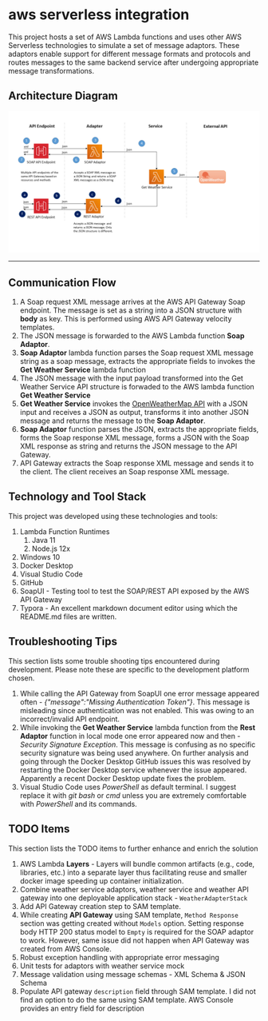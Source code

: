 # aws serverless integration
This project hosts a set of AWS Lambda functions and uses other AWS Serverless technologies to simulate a set of message adaptors. These adaptors enable support for different message formats and protocols and routes messages to the same backend service after undergoing appropriate message transformations. 

## Architecture Diagram

![](images/Lambda.Service.Architecture-v1.0.PNG)

------

## Communication Flow

1. A Soap request XML message arrives at the AWS API Gateway Soap endpoint. The message is set as a string into a JSON structure with **body** as key. This is performed using AWS API Gateway velocity templates.
2. The JSON message is forwarded to the AWS Lambda function **Soap Adaptor**.
3. **Soap Adaptor** lambda function parses the Soap request XML message string as a soap message, extracts the appropriate fields to invokes the **Get Weather Service** lambda function
4. The JSON message with the input payload transformed into the Get Weather Service API structure is forwaded to the AWS lambda function **Get Weather Service**
5. **Get Weather Service** invokes the [OpenWeatherMap API](https://openweathermap.org/api) with a JSON input and receives a JSON as output, transforms it into another JSON message and returns the message to the **Soap Adaptor**.
6. **Soap Adaptor** function parses the JSON, extracts the appropriate fields, forms the Soap response XML message, forms a JSON with the Soap XML response as string and returns the JSON message to the API Gateway.
7. API Gateway extracts the Soap response XML message and sends it to the client. The client receives an Soap response XML message.  

## Technology and Tool Stack

This project was developed using these technologies and tools:

1. Lambda Function Runtimes
   1. Java 11
   2. Node.js 12x
2. Windows 10
3. Docker Desktop
4. Visual Studio Code
5. GitHub
6. SoapUI - Testing tool to test the SOAP/REST API exposed by the AWS API Gateway
7. Typora - An excellent markdown document editor using which the README.md files are written.

## Troubleshooting Tips

This section lists some trouble shooting tips encountered during development. Please note these are specific to the development platform chosen.

1. While calling the API Gateway from SoapUI one error message appeared often - *{"message":"Missing Authentication Token"}*. This message is misleading since authentication was not enabled. This was owing to an incorrect/invalid API endpoint. 
2. While invoking the **Get Weather Service** lambda function from the **Rest Adaptor** function in local mode one error appeared now and then - *Security Signature Exception*. This message is confusing as no specific security signature was being used anywhere. On further analysis and going through the Docker Desktop GitHub issues this was resolved by restarting the Docker Desktop service whenever the issue appeared. Apparently a recent Docker Desktop update fixes the problem.
3. Visual Studio Code uses *PowerShell* as default terminal. I suggest replace it with *git bash* or *cmd* unless you are extremely comfortable with *PowerShell* and its commands.

## TODO Items

This section lists the TODO items to further enhance and enrich the solution

1. AWS Lambda **Layers** - Layers will bundle common artifacts (e.g., code, libraries, etc.) into a separate layer thus facilitating reuse and smaller docker image speeding up container initialization.
2. Combine weather service adaptors, weather service and weather API gateway into one deployable application stack - `WeatherAdapterStack`
3. Add API Gateway creation step to SAM template.
4. While creating **API Gateway** using SAM template, `Method Response` section was getting created without `Models` option. Setting response body HTTP 200 status model to `Empty` is required for the SOAP adaptor to work. However, same issue did not happen when API Gateway was created from AWS Console.
5. Robust exception handling with appropriate error messaging
6. Unit tests for adaptors with weather service mock
7. Message validation using message schemas - XML Schema & JSON Schema
8. Populate API gateway `description` field through SAM template. I did not find an option to do the same using SAM template. AWS Console provides an entry field for description